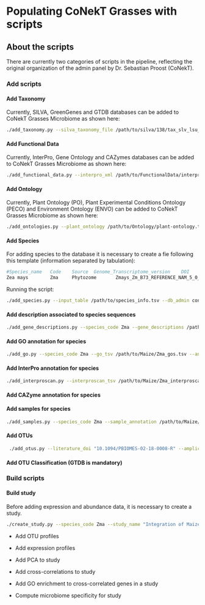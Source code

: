 # Populating CoNekT Grasses with scripts

## About the scripts

There are currently two categories of scripts in the pipeline, reflecting the original organization of the admin panel by Dr. Sebastian Proost (CoNekT).

### Add scripts

#### Add Taxonomy


Currently, SILVA, GreenGenes and GTDB databases can be added to CoNekT Grasses Microbiome as shown here:

```bash
./add_taxonomy.py --silva_taxonomy_file /path/to/silva/138/tax_slv_lsu_138.1.txt --silva_release 138.1 --gg_taxonomy_file /path/to/gg_13_5/gg_13_5_taxonomy.txt --gg_release 13.5 --gtdb_taxonomy_file /path/to/gtdb/214/bac120_taxonomy_r214.tsv --gtdb_release 214 --db_admin conekt_microbiome_admin --db_name conekt_microbiome_db
```

#### Add Functional Data


Currently, InterPro, Gene Ontology and CAZymes databases can be added to CoNekT Grasses Microbiome as shown here:

```bash
./add_functional_data.py --interpro_xml /path/to/FunctionalData/interpro.xml --gene_ontology_obo /path/to/FunctionalData/go.obo --cazyme /path/to/FunctionalData/CAZyDB.07302020.fam-activities.txt --db_admin conekt_microbiome_admin --db_name conekt_microbiome_db
```

#### Add Ontology


Currently, Plant Ontology (PO), Plant Experimental Conditions Ontology (PECO) and Environment Ontology (ENVO) can be added to CoNekT Grasses Microbiome as shown here:

```bash
./add_ontologies.py --plant_ontology /path/to/Ontology/plant-ontology.txt --plant_e_c_ontology /path/to/Ontology/peco.tsv --envo /path/to/Ontology/envo_09012024.txt --db_admin conekt_microbiome_admin --db_name conekt_microbiome_db
```

#### Add Species


For adding species to the database it is necessary to create a fie following this template (information separated by tabulation):

```bash
#Species_name   Code    Source  Genome_Transcriptome_version    DOI     CDS_file        RNA_file
Zea mays        Zma     Phytozome       Zmays_Zm_B73_REFERENCE_NAM_5_0_55       10.1126/science.abg5289 /path/to/Maize/Zma_cds.fa      /path/to/Maize/Zma_rnas.fa
```

Running the script:

```bash
./add_species.py --input_table /path/to/species_info.tsv --db_admin conekt_microbiome_admin --db_name conekt_microbiome_db
```

#### Add description associated to species sequences


```bash
./add_gene_descriptions.py --species_code Zma --gene_descriptions /path/to/Maize/Zma_cds_descriptions.txt --db_admin conekt_microbiome_admin --db_name conekt_microbiome_db
```

#### Add GO annotation for species


```bash
./add_go.py --species_code Zma --go_tsv /path/to/Maize/Zma_gos.tsv --annotation_source "GOs from InterProScan" --db_admin conekt_microbiome_admin --db_name conekt_microbiome_db
```

#### Add InterPro annotation for species


```bash
./add_interproscan.py --interproscan_tsv /path/to/Maize/Zma_interproscan.tsv --species_code Zma --db_admin conekt_microbiome_admin --db_name conekt_microbiome_db
```

#### Add CAZyme annotation for species



#### Add samples for species


```bash
./add_samples.py --species_code Zma --sample_annotation /path/to/Maize/Zma_sample_annotation.txt --db_admin conekt_microbiome_admin --db_name conekt_microbiome_db
```

#### Add OTUs

```bash
 ./add_otus.py --literature_doi "10.1094/PBIOMES-02-18-0008-R" --amplicon_marker 16S --primer_pair "515F-1401R" --method_description "Brief description of the method used to generate OTUs" --clustering_method open_reference --clustering_algorithm qiime1 --clustering_threshold 0.97 --clustering_reference_db greengenes --clustering_reference_db_release 13_5 --db_admin conekt_microbiome_admin --db_name conekt_microbiome_db --fasta_file /path/to/Maize/rep_set_conekt.fna
```

#### Add OTU Classification (GTDB is mandatory)




### Build scripts

#### Build study


Before adding expression and abundance data, it is necessary to create a study.

```bash
./create_study.py --species_code Zma --study_name "Integration of Maize Microbiome and Transcriptome in leaves" --study_description "Integration of Maize Microbiome and Transcriptome in leaves to understand the role of microbiome in plant transcriptome" --study_type expression_metataxonomics --krona_file /home/santosrac/Repositories/conekt_grasses_microbiome/CoNekT_Grasses_Microbiome/tests/data/microbiome_data/otus/text.krona.html --db_admin conekt_microbiome_admin --db_name conekt_microbiome_db
```





 * Add OTU profiles

 * Add expression profiles

 * Add PCA to study
 * Add cross-correlations to study
 * Add GO enrichment to cross-correlated genes in a study

 * Compute microbiome specificity for study
 
